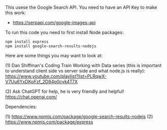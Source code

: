 This usese the Google Search API. You need to have an API Key to make this work:
- https://serpapi.com/google-images-api


To run this code you need to first install Node packages:
    
    npm install express
    npm install google-search-results-nodejs


Here are some things you may want to look at:

(1) Dan Shiffman's Coding Train Working with Data series (this is important to understand client side vs server side and what node.js is really):
    https://www.youtube.com/playlist?list=PLRqwX-V7Uu6YxDKpFzf_2D84p0cyk4T7X

(2) Ask ChatGPT for help, he is very friendly and helpful!
    https://chat.openai.com/


Dependencies:

(1) https://www.npmjs.com/package/google-search-results-nodejs
(2) https://www.npmjs.com/package/express

